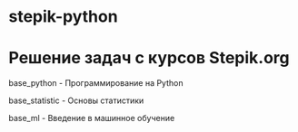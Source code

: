 # stepik-python
# Решение задач с курсов Stepik.org

base_python - Программирование на Python

base_statistic - Основы статистики

base_ml - Введение в машинное обучение
